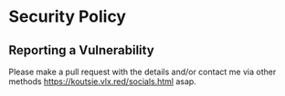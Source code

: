 # Security Policy

## Reporting a Vulnerability
Please make a pull request with the details and/or contact me via other methods https://koutsie.vlx.red/socials.html asap.
